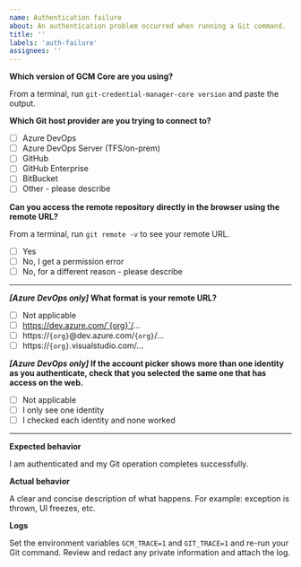 ```yaml
---
name: Authentication failure
about: An authentication problem occurred when running a Git command.
title: ''
labels: 'auth-failure'
assignees: ''
---
```


**Which version of GCM Core are you using?**

From a terminal, run `git-credential-manager-core version` and paste the output.

<!-- Ex:
Git Credential Manager version 2.0.24-beta+9bbe3025b3

Version          : 2.0.24-beta+9bbe3025b3
Commit ID        : 9bbe3025b3d58a54dc00816bb904ee04b836f1c8
CPU Architecture : x86-64
Operating System : macOS 10.14.4
Runtime          : .NET Core 2.1
-->

**Which Git host provider are you trying to connect to?**

* [ ] Azure DevOps
* [ ] Azure DevOps Server (TFS/on-prem)
* [ ] GitHub
* [ ] GitHub Enterprise
* [ ] BitBucket
* [ ] Other - please describe

**Can you access the remote repository directly in the browser using the remote URL?**

From a terminal, run `git remote -v` to see your remote URL.

<!-- Ex:
origin https://dev.azure.com/contoso/_git/widgets
-->

* [ ] Yes
* [ ] No, I get a permission error
* [ ] No, for a different reason - please describe

---

**_[Azure DevOps only]_ What format is your remote URL?**

* [ ] Not applicable
* [ ] https://dev.azure.com/`{org}`/...
* [ ] https://`{org}`@dev.azure.com/`{org}`/...
* [ ] https://`{org}`.visualstudio.com/...

**_[Azure DevOps only]_ If the account picker shows more than one identity as you authenticate, check that you selected the same one that has access on the web.**

* [ ] Not applicable
* [ ] I only see one identity
* [ ] I checked each identity and none worked

---

**Expected behavior**

I am authenticated and my Git operation completes successfully.

**Actual behavior**

A clear and concise description of what happens. For example: exception is thrown, UI freezes, etc.

**Logs**

Set the environment variables `GCM_TRACE=1` and `GIT_TRACE=1` and re-run your Git command. Review and redact any private information and attach the log.
